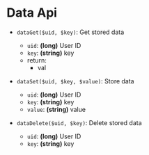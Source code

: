 # Data Api

* `dataGet($uid, $key)`: Get stored data
    * `uid`: **(long)** User ID
    * `key`: **(string)** key
    * return:
      * val    
      
* `dataSet($uid, $key, $value)`: Store data
    * `uid`: **(long)** User ID
    * `key`: **(string)** key    
    * `value`: **(string)** value  
    
* `dataDelete($uid, $key)`: Delete stored data
    * `uid`: **(long)** User ID
    * `key`: **(string)** key    